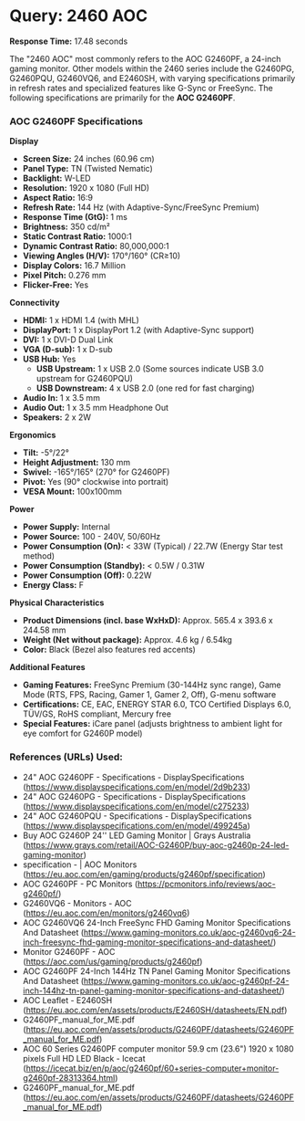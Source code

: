 # Query: 2460 AOC

**Response Time:** 17.48 seconds

The "2460 AOC" most commonly refers to the AOC G2460PF, a 24-inch gaming monitor. Other models within the 2460 series include the G2460PG, G2460PQU, G2460VQ6, and E2460SH, with varying specifications primarily in refresh rates and specialized features like G-Sync or FreeSync. The following specifications are primarily for the **AOC G2460PF**.

### AOC G2460PF Specifications

**Display**
*   **Screen Size:** 24 inches (60.96 cm)
*   **Panel Type:** TN (Twisted Nematic)
*   **Backlight:** W-LED
*   **Resolution:** 1920 x 1080 (Full HD)
*   **Aspect Ratio:** 16:9
*   **Refresh Rate:** 144 Hz (with Adaptive-Sync/FreeSync Premium)
*   **Response Time (GtG):** 1 ms
*   **Brightness:** 350 cd/m²
*   **Static Contrast Ratio:** 1000:1
*   **Dynamic Contrast Ratio:** 80,000,000:1
*   **Viewing Angles (H/V):** 170°/160° (CR≥10)
*   **Display Colors:** 16.7 Million
*   **Pixel Pitch:** 0.276 mm
*   **Flicker-Free:** Yes

**Connectivity**
*   **HDMI:** 1 x HDMI 1.4 (with MHL)
*   **DisplayPort:** 1 x DisplayPort 1.2 (with Adaptive-Sync support)
*   **DVI:** 1 x DVI-D Dual Link
*   **VGA (D-sub):** 1 x D-sub
*   **USB Hub:** Yes
    *   **USB Upstream:** 1 x USB 2.0 (Some sources indicate USB 3.0 upstream for G2460PQU)
    *   **USB Downstream:** 4 x USB 2.0 (one red for fast charging)
*   **Audio In:** 1 x 3.5 mm
*   **Audio Out:** 1 x 3.5 mm Headphone Out
*   **Speakers:** 2 x 2W

**Ergonomics**
*   **Tilt:** -5°/22°
*   **Height Adjustment:** 130 mm
*   **Swivel:** -165°/165° (270° for G2460PF)
*   **Pivot:** Yes (90° clockwise into portrait)
*   **VESA Mount:** 100x100mm

**Power**
*   **Power Supply:** Internal
*   **Power Source:** 100 - 240V, 50/60Hz
*   **Power Consumption (On):** < 33W (Typical) / 22.7W (Energy Star test method)
*   **Power Consumption (Standby):** < 0.5W / 0.31W
*   **Power Consumption (Off):** 0.22W
*   **Energy Class:** F

**Physical Characteristics**
*   **Product Dimensions (incl. base WxHxD):** Approx. 565.4 x 393.6 x 244.58 mm
*   **Weight (Net without package):** Approx. 4.6 kg / 6.54kg
*   **Color:** Black (Bezel also features red accents)

**Additional Features**
*   **Gaming Features:** FreeSync Premium (30-144Hz sync range), Game Mode (RTS, FPS, Racing, Gamer 1, Gamer 2, Off), G-menu software
*   **Certifications:** CE, EAC, ENERGY STAR 6.0, TCO Certified Displays 6.0, TÜV/GS, RoHS compliant, Mercury free
*   **Special Features:** iCare panel (adjusts brightness to ambient light for eye comfort for G2460P model)

### References (URLs) Used:

*   24" AOC G2460PF - Specifications - DisplaySpecifications (https://www.displayspecifications.com/en/model/2d9b233)
*   24" AOC G2460PG - Specifications - DisplaySpecifications (https://www.displayspecifications.com/en/model/c275233)
*   24" AOC G2460PQU - Specifications - DisplaySpecifications (https://www.displayspecifications.com/en/model/499245a)
*   Buy AOC G2460P 24'' LED Gaming Monitor | Grays Australia (https://www.grays.com/retail/AOC-G2460P/buy-aoc-g2460p-24-led-gaming-monitor)
*   specification - | AOC Monitors (https://eu.aoc.com/en/gaming/products/g2460pf/specification)
*   AOC G2460PF - PC Monitors (https://pcmonitors.info/reviews/aoc-g2460pf/)
*   G2460VQ6 - Monitors - AOC (https://eu.aoc.com/en/monitors/g2460vq6)
*   AOC G2460VQ6 24-Inch FreeSync FHD Gaming Monitor Specifications And Datasheet (https://www.gaming-monitors.co.uk/aoc-g2460vq6-24-inch-freesync-fhd-gaming-monitor-specifications-and-datasheet/)
*   Monitor G2460PF - AOC (https://aoc.com/us/gaming/products/g2460pf)
*   AOC G2460PF 24-Inch 144Hz TN Panel Gaming Monitor Specifications And Datasheet (https://www.gaming-monitors.co.uk/aoc-g2460pf-24-inch-144hz-tn-panel-gaming-monitor-specifications-and-datasheet/)
*   AOC Leaflet - E2460SH (https://eu.aoc.com/en/assets/products/E2460SH/datasheets/EN.pdf)
*   G2460PF_manual_for_ME.pdf (https://eu.aoc.com/en/assets/products/G2460PF/datasheets/G2460PF_manual_for_ME.pdf)
*   AOC 60 Series G2460PF computer monitor 59.9 cm (23.6") 1920 x 1080 pixels Full HD LED Black - Icecat (https://icecat.biz/en/p/aoc/g2460pf/60+series-computer+monitor-g2460pf-28313364.html)
*   G2460PF_manual_for_ME.pdf (https://eu.aoc.com/en/assets/products/G2460PF/datasheets/G2460PF_manual_for_ME.pdf)